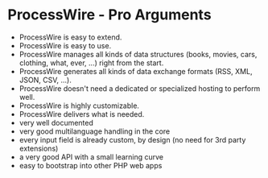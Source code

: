 # ProcessWire - Pro Arguments

*   ProcessWire is easy to extend.
*   ProcessWire is easy to use.
*   ProcessWire manages all kinds of data structures (books, movies, cars, clothing, what, ever, ...) right from the start.
*   ProcessWire generates all kinds of data exchange formats (RSS, XML, JSON, CSV, ...).
*   ProcessWire doesn't need a dedicated or specialized hosting to perform well.
*   ProcessWire is highly customizable.
*   ProcessWire delivers what is needed.
*   very well documented
*   very good multilanguage handling in the core
*   every input field is already custom, by design (no need for 3rd party extensions)
*   a very good API with a small learning curve
*   easy to bootstrap into other PHP web apps